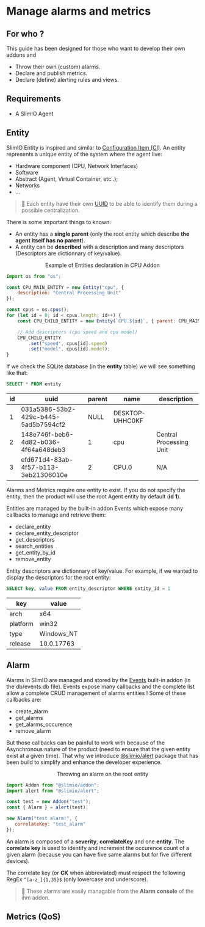 # Manage alarms and metrics

## For who ?
This guide has been designed for those who want to develop their own addons and

- Throw their own (custom) alarms.
- Declare and publish metrics.
- Declare (define) alerting rules and views.

## Requirements

- A SlimIO Agent

## Entity
SlimIO Entity is inspired and similar to [Configuration Item (CI)](https://en.wikipedia.org/wiki/Configuration_item). An entity represents a unique entity of the system where the agent live:

- Hardware component (CPU, Network Interfaces)
- Software
- Abstract (Agent, Virtual Container, etc..);
- Networks
- ...

> 👀 Each entity have their own [UUID](https://fr.wikipedia.org/wiki/Universal_Unique_Identifier) to be able to identify them during a possible centralization.

There is some important things to known:

- An entity has a **single parent** (only the root entity which describe **the agent itself has no parent**).
- A entity can be **described** with a description and many descriptors (Descriptors are dictionnary of key/value).

<p align="center">Example of Entities declaration in CPU Addon</p>

```js
import os from "os";

const CPU_MAIN_ENTITY = new Entity("cpu", {
    description: "Central Processing Unit"
});

const cpus = os.cpus();
for (let id = 0; id < cpus.length; id++) {
    const CPU_CHILD_ENTITY = new Entity(`CPU.${id}`, { parent: CPU_MAIN_ENTITY });

    // Add descriptors (cpu speed and cpu model)
    CPU_CHILD_ENTITY
        .set("speed", cpus[id].speed)
        .set("model", cpus[id].model);
}
```

If we check the SQLite database (in the **entity** table) we will see something like that:

```sql
SELECT * FROM entity
```

| id | uuid | parent | name | description |
| --- | --- | --- | --- | --- |
| 1 | 031a5386-53b2-429c-b445-5ad5b7594cf2 | NULL | DESKTOP-UHHC0KF | |
| 2 | 148e746f-beb6-4d82-b036-4f64a648deb3 | 1 | cpu | Central Processing Unit |
| 3 | efd671d4-83ab-4f57-b113-3eb21306010e | 2 | CPU.0 | N/A |

Alarms and Metrics require one entity to exist. If you do not specify the entity, then the product will use the root Agent entity by default (**id 1**).

Entities are managed by the built-in addon Events which expose many callbacks to manage and retrieve them:
- declare_entity
- declare_entity_descriptor
- get_descriptors
- search_entities
- get_entity_by_id
- remove_entity

Entity descriptors are dictionnary of key/value. For example, if we wanted to display the descriptors for the root entity:

```sql
SELECT key, value FROM entity_descriptor WHERE entity_id = 1
```

| key | value |
| --- | --- |
| arch | x64 |
| platform | win32 |
| type | Windows_NT |
| release | 10.0.17763 |


## Alarm
Alarms in SlimIO are managed and stored by the [Events](https://github.com/SlimIO/Events) built-in addon (in the db/events.db file). Events expose many callbacks and the complete list allow a complete CRUD management of alarms entities !
Some of these callbacks are:

- create_alarm
- get_alarms
- get_alarms_occurence
- remove_alarm

But those callbacks can be painful to work with because of the Asynchronous nature of the product (need to ensure that the given entity exist at a given time). That why we introduce [@slimio/alert](https://github.com/SlimIO/Alert) package that has been
build to simplify and enhance the developer experience.

<p align="center">Throwing an alarm on the root entity</p>

```js
import Addon from "@slimio/addon";
import alert from "@slimio/alert";

const test = new Addon("test");
const { Alarm } = alert(test);

new Alarm("test alarm!", {
   correlateKey: "test_alarm"
});
```

An alarm is composed of a **severity**, **correlateKey** and one **entity**.
The **correlate key** is used to identify and increment the occurence count of a given alarm (because you can have five same alarms but for five different devices).

The correlate key (or **CK** when abbreviated) must respect the following RegEx `^[a-z_]{1,35}$` (only lowercase and underscore).

> 👀 These alarms are easily managable from the **Alarm console** of the ihm addon.

## Metrics (QoS)
